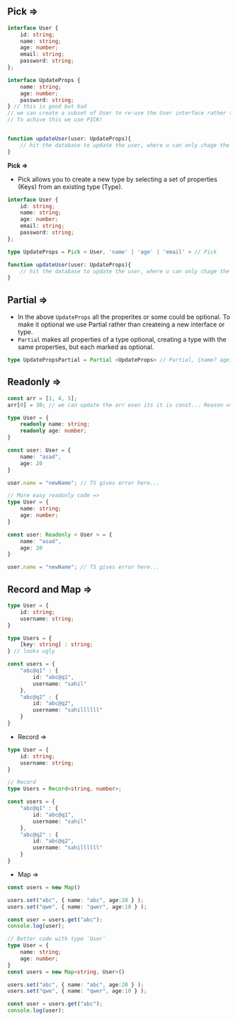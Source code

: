 ## Pick =>

```ts
interface User {
    id: string;
    name: string;
    age: number;
    email: string;
    password: string;
};

interface UpdateProps {
    name: string;
    age: number;
    password: string;
} // this is good but bad
// we can create a subset of User to re-use the User interface rather than creating a new interface
// To achive this we use PICK!


function updateUser(user: UpdateProps){
    // hit the database to update the user, where u can only chage the name, age, password only
}
```

**Pick =>**
- Pick allows you to create a new type by selecting a set of properties (Keys) from an existing type (Type).
```ts
interface User {
    id: string;
    name: string;
    age: number;
    email: string;
    password: string;
};

type UpdateProps = Pick < User, 'name' | 'age' | 'email' > // Pick

function updateUser(user: UpdateProps){
    // hit the database to update the user, where u can only chage the name, age, password only
}
```

## Partial =>
- In the above `UpdateProps` all the properites or some could be optional. To make it optional we use Partial rather than createing a new interface or type.
- `Partial` makes all properties of a type optional, creating a type with the same properties, but each marked as optional.

```ts
type UpdatePropsPartial = Partial <UpdateProps> // Partial, {name? age? email?}
```

## Readonly =>

```ts
const arr = [1, 4, 5];
arr[0] = 30; // we can update the arr even its it is const... Reason => we can update the value inside arr. We are not changing the reference.
```

```ts
type User = {
    readonly name: string;
    readonly age: number;
}

const user: User = {
    name: "asad",
    age: 20
}

user.name = "newName"; // TS gives error here...
```

```ts
// More easy readonly code =>
type User = {
    name: string;
    age: number;
}

const user: Readonly < User > = {
    name: "asad",
    age: 20
}

user.name = "newName"; // TS gives error here...
```

## Record and Map =>

```ts
type User = {
    id: string;
    username: string;
}

type Users = {
    [key: string] : string;
} // looks ugly

const users = {
    "abc@q1" : {
        id: "abc@q1",
        username: "sahil"
    },
    "abc@q2" : {
        id: "abc@q2",
        username: "sahillllll"
    }
}
```

- Record =>
```ts
type User = {
    id: string;
    username: string;
}

// Record
type Users = Record<string, number>;

const users = {
    "abc@q1" : {
        id: "abc@q1",
        username: "sahil"
    },
    "abc@q2" : {
        id: "abc@q2",
        username: "sahillllll"
    }
}
```

- Map =>
```ts
const users = new Map()

users.set("abc", { name: "abc", age:20 } );
users.set("qwe", { name: "qwer", age:10 } );

const user = users.get("abc");
console.log(user);
```

```ts
// Better code with type `User`
type User = {
    name: string;
    age: number;
}
const users = new Map<string, User>()

users.set("abc", { name: "abc", age:20 } );
users.set("qwe", { name: "qwer", age:10 } );

const user = users.get("abc");
console.log(user);




```